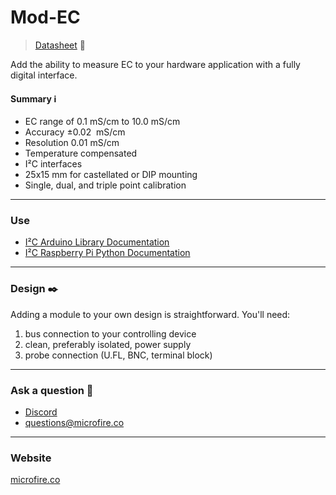 

Mod-EC
======

> [Datasheet](https://docs.google.com/document/d/1tfF-OZBhD1JVnNeXnkn0zgdczgs0994KFTN9oT3JPR4/export?format=pdf) 📜

Add the ability to measure EC to your hardware application with a fully digital interface.

#### Summary ℹ️

*   EC range of 0.1 mS/cm to 10.0 mS/cm
*   Accuracy ±0.02  mS/cm
*   Resolution 0.01 mS/cm
*   Temperature compensated
*   I²C interfaces
*   25x15 mm for castellated or DIP mounting
*   Single, dual, and triple point calibration

* * *

### Use

*   [I²C Arduino Library Documentation](https://docs.google.com/document/d/13rdFA7Kfsq4sykMppDxd-BCVynKoE-gv_IsZ4FOFS-M/export?format=pdf)
*   [I²C Raspberry Pi Python Documentation](https://docs.google.com/document/d/13dW2I0XiXfZA4_QlN2FZAkEKyt51JY7J6U3TlaOEwRY/export?format=pdf)

* * *

### Design ✒️

Adding a module to your own design is straightforward. You'll need:

1.  bus connection to your controlling device
2.  clean, preferably isolated, power supply
3.  probe connection (U.FL, BNC, terminal block)

* * *

### Ask a question 🤙

*   [Discord](https://discord.gg/rAnZPdW)
*   [questions@microfire.co](mailto:questions@microfire.co)

* * *

### Website
[microfire.co](https://microfire.co)
